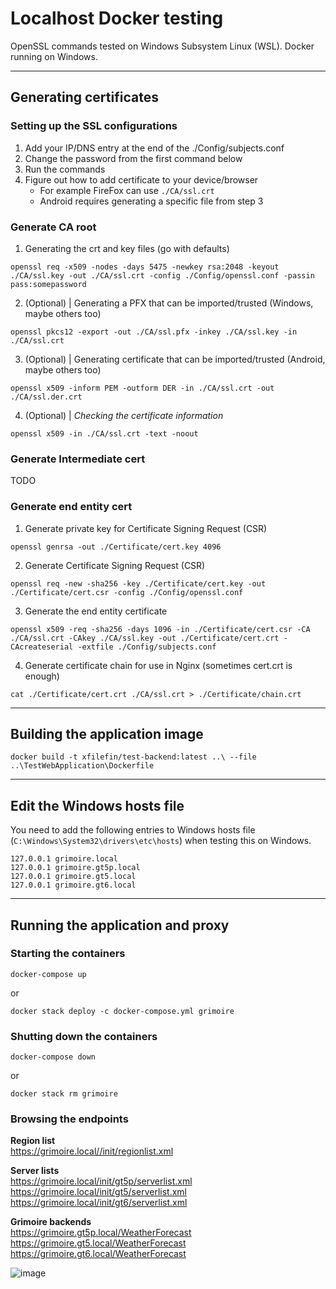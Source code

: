 # Localhost Docker testing

OpenSSL commands tested on Windows Subsystem Linux (WSL). Docker running on Windows.

---
## Generating certificates

### Setting up the SSL configurations

1. Add your IP/DNS entry at the end of the ./Config/subjects.conf
2. Change the password from the first command below
3. Run the commands
4. Figure out how to add certificate to your device/browser
    - For example FireFox can use `./CA/ssl.crt`
    - Android requires generating a specific file from step 3

### Generate CA root

1. Generating the crt and key files (go with defaults)
```
openssl req -x509 -nodes -days 5475 -newkey rsa:2048 -keyout ./CA/ssl.key -out ./CA/ssl.crt -config ./Config/openssl.conf -passin pass:somepassword
```

2. (Optional) | Generating a PFX that can be imported/trusted (Windows, maybe others too)
```
openssl pkcs12 -export -out ./CA/ssl.pfx -inkey ./CA/ssl.key -in ./CA/ssl.crt
```

3. (Optional) | Generating certificate that can be imported/trusted (Android, maybe others too)
```
openssl x509 -inform PEM -outform DER -in ./CA/ssl.crt -out ./CA/ssl.der.crt
```

4. (Optional) | _Checking the certificate information_
```
openssl x509 -in ./CA/ssl.crt -text -noout
```

### Generate Intermediate cert

TODO

### Generate end entity cert

1. Generate private key for Certificate Signing Request (CSR)
```
openssl genrsa -out ./Certificate/cert.key 4096
```

2. Generate Certificate Signing Request (CSR)
```
openssl req -new -sha256 -key ./Certificate/cert.key -out ./Certificate/cert.csr -config ./Config/openssl.conf
```

3. Generate the end entity certificate
```
openssl x509 -req -sha256 -days 1096 -in ./Certificate/cert.csr -CA ./CA/ssl.crt -CAkey ./CA/ssl.key -out ./Certificate/cert.crt -CAcreateserial -extfile ./Config/subjects.conf
```

4. Generate certificate chain for use in Nginx (sometimes cert.crt is enough)
```
cat ./Certificate/cert.crt ./CA/ssl.crt > ./Certificate/chain.crt
```
---
## Building the application image

```
docker build -t xfilefin/test-backend:latest ..\ --file ..\TestWebApplication\Dockerfile
```

---
## Edit the Windows hosts file

You need to add the following entries to Windows hosts file (`C:\Windows\System32\drivers\etc\hosts`) when testing this on Windows.

```
127.0.0.1 grimoire.local
127.0.0.1 grimoire.gt5p.local
127.0.0.1 grimoire.gt5.local
127.0.0.1 grimoire.gt6.local
```

---
## Running the application and proxy

### Starting the containers
```
docker-compose up
```

or

```
docker stack deploy -c docker-compose.yml grimoire
```

### Shutting down the containers
```
docker-compose down
```

or

```
docker stack rm grimoire
```

### Browsing the endpoints  
  
**Region list**  
https://grimoire.local//init/regionlist.xml  

**Server lists**  
https://grimoire.local/init/gt5p/serverlist.xml  
https://grimoire.local/init/gt5/serverlist.xml  
https://grimoire.local/init/gt6/serverlist.xml  

**Grimoire backends**  
https://grimoire.gt5p.local/WeatherForecast  
https://grimoire.gt5.local/WeatherForecast  
https://grimoire.gt6.local/WeatherForecast  

![image](https://github.com/Razer2015/TestWebApplication/assets/10619845/f26780b7-4f5f-4d2d-b8f4-4e4e92ed51eb)

